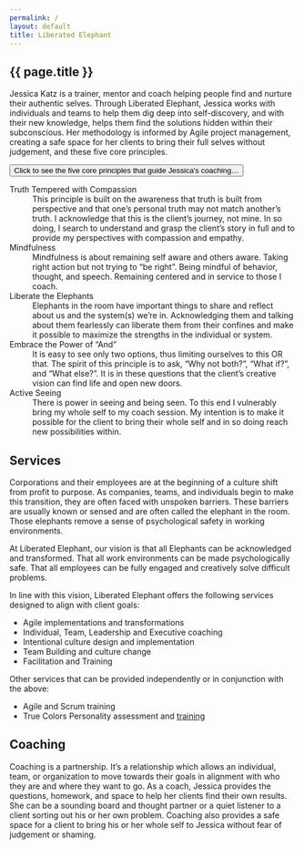 ```yaml
---
permalink: /
layout: default
title: Liberated Elephant
---
```


<article markdown="1">
<h1 id="home">{{ page.title }}</h1>

Jessica Katz is a trainer, mentor and coach helping people find and nurture their authentic selves. Through Liberated Elephant, Jessica works with individuals and teams to help them dig deep into self-discovery, and with their new knowledge, helps them find the solutions hidden within their subconscious. Her methodology is informed by Agile project management, creating a safe space for her clients to bring their full selves without judgement, and these five core principles. <link to overview or another page here>

<div class="ef-accordion-container">
  <button>Click to see the five core principles that guide Jessica's coaching&hellip;</button>
  <div class="ef-accordion-content collapsed">
    <dl>
      <dt>Truth Tempered with Compassion</dt>
      <dd>This principle is built on the awareness that truth is built from perspective and that one’s personal truth may not match another’s truth.  I acknowledge that this is the client’s journey, not mine. In so doing, I search to understand and grasp the client’s story in full and to provide my perspectives with compassion and empathy.</dd>
      <dt>Mindfulness</dt>
      <dd>Mindfulness is about remaining self aware and others aware.  Taking right action but not trying to “be right”.  Being mindful of behavior, thought, and speech.  Remaining centered and in service to those I coach.</dd>
      <dt>Liberate the Elephants</dt>
      <dd>Elephants in the room have important things to share and reflect about us and the system(s) we’re in. Acknowledging them and talking about them fearlessly can liberate them from their confines and make it possible to maximize the strengths in the individual or system.</dd>
      <dt>Embrace the Power of “And”</dt>
      <dd>It is easy to see only two options, thus limiting ourselves to this OR that. The spirit of this principle is to ask, “Why not both?”, “What if?”, and “What else?”. It is in these questions that the client’s creative vision can find life and open new doors.</dd>
      <dt>Active Seeing</dt>
      <dd>There is power in seeing and being seen.  To this end I vulnerably bring my whole self to my coach session.  My intention is to make it possible for the client to bring their whole self and in so doing reach new possibilities within.</dd>
    </dl>
  </div>
</div>

  
<section markdown="1">
<h2 id="services">Services</h2>

Corporations and their employees are at the beginning of a culture shift from profit to purpose. As companies, teams, and individuals begin to make this transition, they are often faced with unspoken barriers. These barriers are usually known or sensed and are often called the elephant in the room. Those elephants remove a sense of psychological safety in working environments.

At Liberated Elephant, our vision is that all Elephants can be acknowledged and transformed. That all work environments can be made psychologically safe. That all employees can be fully engaged and creatively solve difficult problems. 

In line with this vision, Liberated Elephant offers the following services designed to align with client goals: 

- Agile implementations and transformations 
- Individual, Team, Leadership and Executive coaching 
- Intentional culture design and implementation 
- Team Building and culture change
- Facilitation and Training 

Other services that can be provided independently or in conjunction with the above:

- Agile and Scrum training 
- True Colors Personality assessment and [training](https://truecolorsintl.com)
</section>

<section markdown="1">
<h2 id="coaching">Coaching</h2>

Coaching is a partnership. It’s a relationship which allows an individual, team, or organization to move towards their goals in alignment with who they are and where they want to go.  As a coach, Jessica provides the questions, homework, and space to help her clients find their own results. She can be a sounding board and thought partner or a quiet listener to a client sorting  out his or her own problem. Coaching also provides a safe space for a client to bring his or her whole self to Jessica without fear of judgement or shaming.

</section>
</article>
